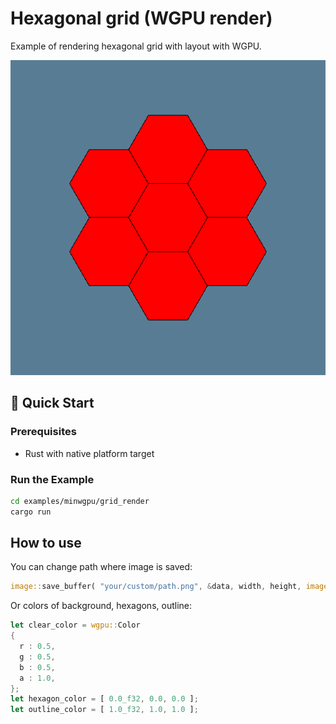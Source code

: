 # Hexagonal grid (WGPU render)

Example of rendering hexagonal grid with layout with WGPU.

![WGPU Triangle](showcase.png)

## 🚀 Quick Start

### Prerequisites

- Rust with native platform target

### Run the Example

``` bash
cd examples/minwgpu/grid_render
cargo run
```

## How to use

You can change path where image is saved:

``` rust
image::save_buffer( "your/custom/path.png", &data, width, height, image::ColorType::Rgba8 )
```

Or colors of background, hexagons, outline:

``` rust
let clear_color = wgpu::Color
{
  r : 0.5,
  g : 0.5,
  b : 0.5,
  a : 1.0,
};
let hexagon_color = [ 0.0_f32, 0.0, 0.0 ];
let outline_color = [ 1.0_f32, 1.0, 1.0 ];
```
